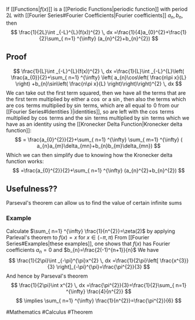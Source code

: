 If [[Functions|$f(x)$]] is a [[Periodic Functions|periodic function]] with period $2L$ with [[Fourier Series#Fourier Coefficients|Fourier coefficients]] $a_{n},b_{n}$, then
$$
\frac{1}{2L}\int _{-L}^{L}(f(x))^{2} \, dx =\frac{1}{4}a_{0}^{2}+\frac{1}{2}\sum_{ n=1} ^{\infty}  (a_{n}^{2}+b_{n}^{2})
$$
## Proof
$$
\frac{1}{L}\int _{-L}^{L}(f(x))^{2} \, dx =\frac{1}{L}\int _{-L}^{L}\left( \frac{a_{0}}{2}+\sum_{ n=1} ^{\infty} \left(  a_{n}\cos\left( \frac{n\pi x}{L} \right)  +b_{n}\sin\left( \frac{n\pi x}{L} \right)\right)\right)^{2} \, dx 
$$
We can take out the first term squared, then we have all the terms that are the first term multiplied by either a $\cos$ or a $\sin$, then also the terms which are $\cos$ terms multiplied by $\sin$ terms, which are all equal to $\hspace{0pt}0$ from our [[Fourier Series#Identities )|identities]], so are left with the $\cos$ terms multiplied by $\cos$ terms and the $\sin$ terms multiplied by $\sin$ terms which we have as an identity using the [[Kronecker Delta Function|Kronecker delta function]]:
$$
= \frac{a_{0}^{2}}{2}+\sum_{ n=1} ^{\infty}  \sum_{ m=1} ^{\infty} ( a_{n}a_{m}\delta_{mn}+b_{n}b_{m}\delta_{mn})
$$
Which we can then simplify due to knowing how the Kronecker delta function works:
$$
=\frac{a_{0}^{2}}{2}+\sum_{ n=1} ^{\infty}  (a_{n}^{2}+b_{n}^{2})
$$
## Usefulness??
Parseval's theorem can allow us to find the value of certain infinite sums
### Example
Calculate $\sum_{ n=1} ^{\infty} \frac{1}{n^{2}}=\zeta(2)$ by applying Parleval's theorem to $f(x)=x$ for $x\in(-\pi,\pi)$
From [[Fourier Series#Examples|these examples]], one shows that $f(x)$ has Fourier coefficients $a_{n}=0$ and $b_{n}=\frac{2(-1)^{n+1}}{n}$
We have
$$
\frac{1}{2\pi}\int _{-\pi}^{\pi}x^{2} \, dx =\frac{1}{2\pi}\left[ \frac{x^{3}}{3} \right]_{-\pi}^{\pi}=\frac{\pi^{2}}{3}
$$
And hence by Parseval's theorem
$$
\frac{1}{2\pi}\int x^{2} \, dx =\frac{\pi^{2}}{3}=\frac{1}{2}\sum_{ n=1} ^{\infty}  \frac{4}{n^{2}}
$$
$$
\implies \sum_{ n=1} ^{\infty}  \frac{1}{n^{2}}=\frac{\pi^{2}}{6}
$$

#Mathematics #Calculus #Theorem 
